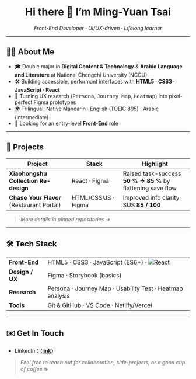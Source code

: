 <!--
  README.md ─ GitHub Profile Intro
  Author: Ming-Yuan Tsai
-->

<h1 align="center">Hi there 👋 I’m Ming-Yuan Tsai</h1>

<p align="center">
  <em>Front-End Developer · UI/UX-driven · Lifelong learner</em>
</p>

---

## 🧑‍💻 About Me
- 🎓 Double major in **Digital Content & Technology** & **Arabic Language and Literature** at National Chengchi University (NCCU)  
- 🛠  Building accessible, performant interfaces with **HTML5 · CSS3 · JavaScript · React**  
- 🎨  Turning UX research (<kbd>Persona</kbd>, <kbd>Journey Map</kbd>, <kbd>Heatmap</kbd>) into pixel-perfect Figma prototypes  
- 🌍  Trilingual: Native Mandarin · English (TOEIC 895) · Arabic (intermediate)  
- 🚀  Looking for an entry-level **Front-End** role 
---

## 🔭 Projects

| Project | Stack | Highlight |
|---------|-------|-----------|
| **Xiaohongshu Collection Re-design** | React · Figma | Raised task-success **50 % → 85 %** by flattening save flow |
| **Chase Your Flavor** (Restaurant Portal) | HTML/CSS/JS · Figma | Improved info clarity; SUS **85 / 100** |

> _More details in pinned repositories ➜_

---

## 🛠 Tech Stack
<table>
  <tr>
    <td><strong>Front-End</strong></td>
    <td>HTML5 · CSS3 · JavaScript (ES6+) · <img alt="React" src="https://img.shields.io/badge/-React-61DAFB?logo=react&logoColor=000&style=flat-square"/> </td>
  </tr>
  <tr>
    <td><strong>Design / UX</strong></td>
    <td>Figma ·  Storybook (basics)</td>
  </tr>
  <tr>
    <td><strong>Research</strong></td>
    <td>Persona · Journey Map · Usability Test · Heatmap analysis</td>
  </tr>
  <tr>
    <td><strong>Tools</strong></td>
    <td>Git & GitHub · VS Code · Netlify/Vercel</td>
  </tr>
</table>

---

## ✉️ Get In Touch
- LinkedIn：[**⟨link⟩**](https://www.linkedin.com/in/elsa-tsai-662a22271/)  

> _Feel free to reach out for collaboration, side-projects, or a good cup of coffee_ ☕️

